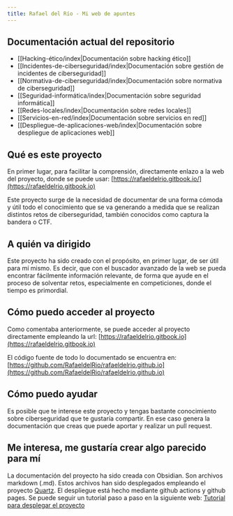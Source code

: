 ```yaml
---
title: Rafael del Río - Mi web de apuntes
---
```

## Documentación actual del repositorio
- [[Hacking-ético/index|Documentación sobre hacking ético]] 
- [[Incidentes-de-ciberseguridad/index|Documentación sobre gestión de incidentes de ciberseguridad]]
- [[Normativa-de-ciberseguridad/index|Documentación sobre normativa de ciberseguridad]] 
- [[Seguridad-informática/index|Documentación sobre seguridad informática]]
- [[Redes-locales/index|Documentación sobre redes locales]] 
- [[Servicios-en-red/index|Documentación sobre servicios en red]] 
- [[Despliegue-de-aplicaciones-web/index|Documentación sobre despliegue de aplicaciones web]]


## Qué es este proyecto

En primer lugar, para facilitar la comprensión, directamente enlazo a la web del proyecto, donde se puede usar: [https://rafaeldelrio.gitbook.io/](https://rafaeldelrio.gitbook.io)

Este proyecto surge de la necesidad de documentar de una forma cómoda y útil todo el conocimiento que se va generando a medida que se realizan distintos retos de ciberseguridad, también conocidos como captura la bandera o CTF.

## A quién va dirigido

Este proyecto ha sido creado con el propósito, en primer lugar, de ser útil para mí mismo. Es decir, que con el buscador avanzado de la web se pueda encontrar fácilmente información relevante, de forma que ayude en el proceso de solventar retos, especialmente en competiciones, donde el tiempo es primordial.

## Cómo puedo acceder al proyecto

Como comentaba anteriormente, se puede acceder al proyecto directamente empleando la url: [https://rafaeldelrio.gitbook.io](https://rafaeldelrio.gitbook.io)

El código fuente de todo lo documentado se encuentra en: [https://github.com/RafaeldelRio/rafaeldelrio.github.io](https://github.com/RafaeldelRio/rafaeldelrio.github.io)

## Cómo puedo ayudar

Es posible que te interese este proyecto y tengas bastante conocimiento sobre ciberseguridad que te gustaría compartir. En ese caso genera la documentación que creas que puede aportar y realizar un pull request.

## Me interesa, me gustaría crear algo parecido para mí

La documentación del proyecto ha sido creada con Obsidian. Son archivos markdown (.md).
Estos archivos han sido desplegados empleando el proyecto [Quartz](https://github.com/jackyzha0/quartz).
El despliegue está hecho mediante github actions y github pages.
Se puede seguir un tutorial paso a paso en la siguiente web:
[Tutorial para desplegar el proyecto](https://dev.to/defenderofbasic/host-your-obsidian-notebook-on-github-pages-for-free-8l1)

